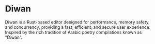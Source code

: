 # Diwan

Diwan is a Rust-based editor designed for performance, memory safety, and concurrency,
providing a fast, efficient, and secure user experience. Inspired by the rich
tradition of Arabic poetry compilations known as "Diwan". 
